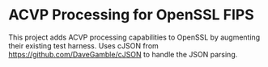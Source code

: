 # ACVP Processing for OpenSSL FIPS
This project adds ACVP processing capabilities to OpenSSL by augmenting their existing test harness.
Uses cJSON from https://github.com/DaveGamble/cJSON to handle the JSON parsing.